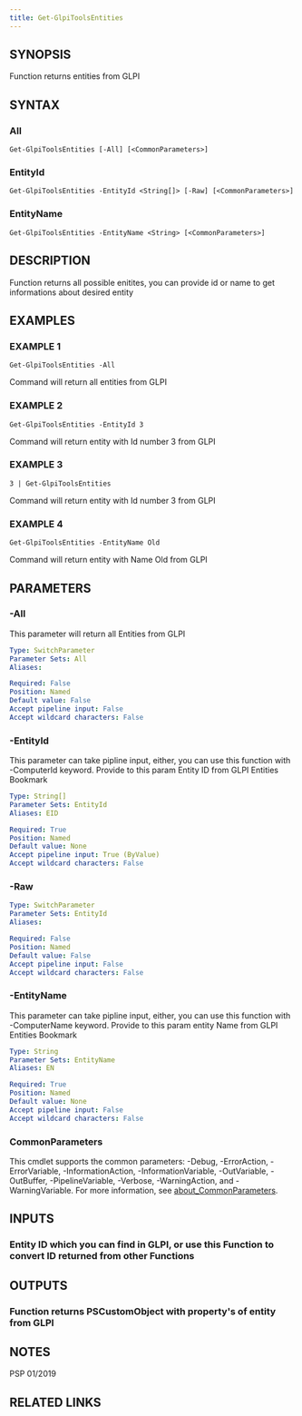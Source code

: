 ```yaml
---
title: Get-GlpiToolsEntities
---
```


## SYNOPSIS
Function returns entities from GLPI

## SYNTAX

### All
```
Get-GlpiToolsEntities [-All] [<CommonParameters>]
```

### EntityId
```
Get-GlpiToolsEntities -EntityId <String[]> [-Raw] [<CommonParameters>]
```

### EntityName
```
Get-GlpiToolsEntities -EntityName <String> [<CommonParameters>]
```

## DESCRIPTION
Function returns all possible enitites, you can provide id or name to get informations about desired entity

## EXAMPLES

### EXAMPLE 1
```
Get-GlpiToolsEntities -All
```

Command will return all entities from GLPI

### EXAMPLE 2
```
Get-GlpiToolsEntities -EntityId 3
```

Command will return entity with Id number 3 from GLPI

### EXAMPLE 3
```
3 | Get-GlpiToolsEntities
```

Command will return entity with Id number 3 from GLPI

### EXAMPLE 4
```
Get-GlpiToolsEntities -EntityName Old
```

Command will return entity with Name Old from GLPI

## PARAMETERS

### -All
This parameter will return all Entities from GLPI

```yaml
Type: SwitchParameter
Parameter Sets: All
Aliases:

Required: False
Position: Named
Default value: False
Accept pipeline input: False
Accept wildcard characters: False
```

### -EntityId
This parameter can take pipline input, either, you can use this function with -ComputerId keyword.
Provide to this param Entity ID from GLPI Entities Bookmark

```yaml
Type: String[]
Parameter Sets: EntityId
Aliases: EID

Required: True
Position: Named
Default value: None
Accept pipeline input: True (ByValue)
Accept wildcard characters: False
```

### -Raw

```yaml
Type: SwitchParameter
Parameter Sets: EntityId
Aliases:

Required: False
Position: Named
Default value: False
Accept pipeline input: False
Accept wildcard characters: False
```

### -EntityName
This parameter can take pipline input, either, you can use this function with -ComputerName keyword.
Provide to this param entity Name from GLPI Entities Bookmark

```yaml
Type: String
Parameter Sets: EntityName
Aliases: EN

Required: True
Position: Named
Default value: None
Accept pipeline input: False
Accept wildcard characters: False
```

### CommonParameters
This cmdlet supports the common parameters: -Debug, -ErrorAction, -ErrorVariable, -InformationAction, -InformationVariable, -OutVariable, -OutBuffer, -PipelineVariable, -Verbose, -WarningAction, and -WarningVariable. For more information, see [about_CommonParameters](http://go.microsoft.com/fwlink/?LinkID=113216).

## INPUTS

### Entity ID which you can find in GLPI, or use this Function to convert ID returned from other Functions
## OUTPUTS

### Function returns PSCustomObject with property's of entity from GLPI
## NOTES
PSP 01/2019

## RELATED LINKS
